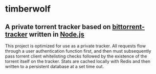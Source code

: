 # timberwolf
## A private torrent tracker based on [bittorrent-tracker](https://github.com/feross/bittorrent-tracker) written in [Node.js](http://github.com/joyent/node)

This project is optimized for use as a private tracker. All requests flow through a user authentication function first, and then must subsequently pass torrent client whitelisting checks followed by the existence of the torrent itself on the tracker. Stats are cached locally with Redis and then written to a persistent database at a set time out.